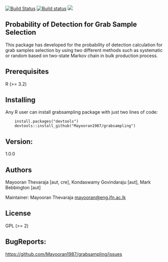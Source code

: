  [![Build Status](https://travis-ci.org/Mayooran1987/grabsampling.svg?branch=master)](https://travis-ci.org/Mayooran1987/grabsampling) [![Build status](https://ci.appveyor.com/api/projects/status/2ousql3kftahm32k?svg=true)](https://ci.appveyor.com/project/Mayooran1987/grabsampling-ub7sv)
[![](https://www.r-pkg.org/badges/version/grabsampling?color=green)](https://cran.r-project.org/package=grabsampling)
   
## Probability of Detection for Grab Sample Selection 
This package has developed for the probability of detection calculation for grab samples selection by using two different methods such as systematic or random based on two-state Markov chain in bulk production process. 

## Prerequisites

R (>= 3.2)

## Installing

Any R user can install grabsampling package with just two lines of code:
```{r eval = FALSE}
    install.packages("devtools")
    devtools::install_github("Mayooran1987/grabsampling")
```
## Version: 
1.0.0

## Authors
Mayooran Thevaraja [aut, cre], Kondaswamy Govindaraju [aut], Mark Bebbington [aut]

Maintainer: Mayooran Thevaraja <mayooran@eng.jfn.ac.lk>

## License
GPL (>= 2) 

## BugReports: 
  https://github.com/Mayooran1987/grabsampling/issues
